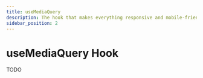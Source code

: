```yaml
---
title: useMediaQuery
description: The hook that makes everything responsive and mobile-friendly
sidebar_position: 2
---
```


# useMediaQuery Hook

TODO
